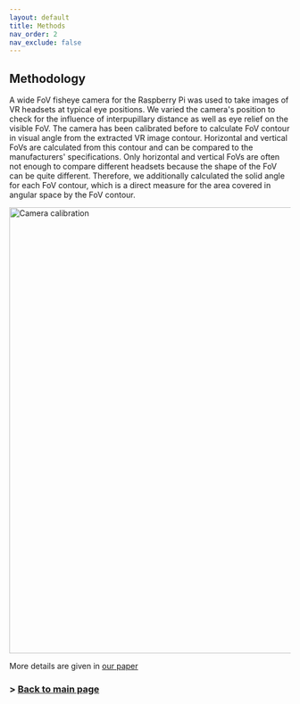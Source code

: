 ```yaml
---
layout: default
title: Methods
nav_order: 2
nav_exclude: false
---
```

## Methodology

A wide FoV fisheye camera for the Raspberry Pi was used to take images of VR headsets at typical eye positions. We varied the camera's position to check for the influence of interpupillary distance as well as eye relief on the visible FoV. The camera has been calibrated before to calculate FoV contour in visual angle from the extracted VR image contour. Horizontal and vertical FoVs are calculated from this contour and can be compared to the manufacturers' specifications. Only horizontal and vertical FoVs are often not enough to compare different headsets because the shape of the FoV can be quite different. Therefore, we additionally calculated the solid angle for each FoV contour, which is a direct measure for the area covered in angular space by the FoV contour.

<img src="https://github.com/ZeissVisionScienceLab/HMD-FOV/blob/main/figures/cam_procedure.svg?raw=true" alt="Camera calibration" width="800"/>

More details are given in [our paper](https://rdcu.be/cE7D2)

### > [Back to main page](https://zeissvisionsciencelab.github.io/HMD-FOV/)